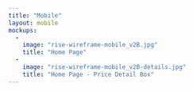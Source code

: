 ```yaml
---
title: "Mobile"
layout: mobile
mockups:
  -
    image: "rise-wireframe-mobile_v2B.jpg"
    title: "Home Page"
  -
    image: "rise-wireframe-mobile_v2B-details.jpg"
    title: "Home Page - Price Detail Box"
---
```

